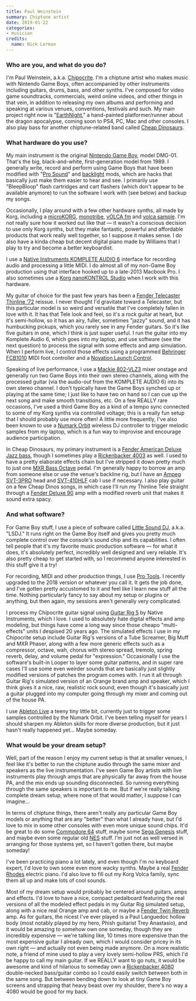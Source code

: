 ```yaml
---
title: Paul Weinstein
summary: Chiptune artist 
date: 2019-01-22
categories:
- musician 
credits:
  name: Nick Lerman
---
```


### Who are you, and what do you do?

I'm Paul Weinstein, a.k.a. [Chipocrite](https://chipocrite.bandcamp.com/ "Paul's Bandcamp page."). I'm a chiptune artist who makes music with Nintendo Game Boys, often accompanied by other instruments including guitars, drums, bass, and other synths. I've composed for video game soundtracks, commercials, weird online videos, and other things in that vein, in addition to releasing my own albums and performing and speaking at various venues, conventions, festivals and such. My main project right now is "[EarthNight][]," a hand-painted platformer/runner about the dragon apocalypse, coming soon to PS4, PC, Mac and other consoles. I also play bass for another chiptune-related band called [Cheap Dinosaurs](https://cheapdinosaurs.bandcamp.com/ "The Cheap Dinosaurs Bandcamp page.").

### What hardware do you use?

My main instrument is the original [Nintendo Game Boy][game-boy], model DMG-01. That's the big, black-and-white, first-generation model from 1989. I generally write, record and perform using Game Boys that have been modified with "[Pro Sound](https://snapguide.com/guides/mod-your-dmg-gameboy-with-prosound-stereo-jack/ "A guide for adding pro sound to an original Game Boy.")" and [backlight](https://www.instructables.com/id/Game-Boy-Backlight-DIY/ "A guide for adding a backlight to an original Game Boy.") mods, which are hacks that basically just make them easier to hear and see. I primarily use "BleepBloop" flash cartridges and cart flashers (which don't appear to be available anymore) to run the software I work with (see below) and backup my songs.

Occasionally, I play around with a few other hardware synths, all made by Korg, including a [microKORG][], [monotribe][], [vOLCA fm][volca-fm] and [volca sample][volca-sample]. I'm not really sure how it worked out like that — it wasn't a conscious decision to use only Korg synths, but they make fantastic, powerful and affordable products that work really well together, so I suppose it makes sense. I do also have a kinda cheap but decent digital piano made by Williams that I play to try and become a better keyboardist.

I use a [Native Instruments KOMPLETE AUDIO 6][komplete-audio-6] interface for recording audio and processing a little MIDI. I do almost all of my non-Game Boy production using that interface hooked up to a late-2013 Macbook Pro. I also sometimes use a [Korg nanoKONTROL Studio][nanokontrol-studio] when I work with this hardware.

My guitar of choice for the past few years has been a [Fender Telecaster Thinline ‘72][telecaster-thinline] reissue. I never thought I'd gravitate toward a Telecaster, but this particular model is so weird and versatile that I've completely fallen in love with it. It has that Tele look and feel, so it's a rock guitar at heart, but it's semi-hollow, so it has an airy, fuller, sometimes "jazzy" sound, and it has humbucking pickups, which you rarely see in any Fender guitars. So it's like five guitars in one, which I think is just super useful. I run the guitar into my Komplete Audio 6, which goes into my laptop, and use software (see the next question) to process the signal with some effects and amp simulation. When I perform live, I control those effects using a programmed [Behringer FCB1010][fcb1010] MIDI foot controller and a [Novation Launch Control][launch-control].

Speaking of live performance, I use a [Mackie 802-VLZ3][802-vlz3] mixer onstage and generally run two Game Boys into their own stereo channels, along with the processed guitar (via the audio-out from the KOMPLETE AUDIO 6) into its own stereo channel. I don't typically have the Game Boys synched up or playing at the same time; I just like to have two on hand so I can cue up the next song and make smooth transitions, etc. On a few REALLY rare occasions, I've used a third Game Boy as a kind of a tempo sync connected to some of my Korg synths via controlled voltage; this is a really fun setup that I should probably use more often! A little more frequently, I've also been known to use a [Numark Orbit][orbit] wireless DJ controller to trigger melodic samples from my laptop, which is a fun way to improvise and encourage audience participation.

In Cheap Dinosaurs, my primary instrument is a [Fender American Deluxe Jazz bass][american-deluxe-jazz-bass], though I sometimes play a [Rickenbacker 4003][4003] as well. I used to have a pretty elaborate effects chain but I've stripped it down pretty much to just one [MXR Bass Octave][mxr-bass-octave-deluxe] pedal. I'm generally happy to borrow an amp from someone else or use the venue's backline rig, but I have an [Ampeg SVT-3PRO][svt-3pro] head and [SVT-410HLF][svt-410hlf] cab I use if necessary. I also play guitar on a few Cheap Dinos songs, in which case I'll run my Thinline Tele straight through a [Fender Deluxe 90][deluxe] amp with a modified reverb unit that makes it sound extra spacy.

### And what software?

For Game Boy stuff, I use a piece of software called [Little Sound DJ][little-sound-dj], a.k.a. "LSDJ." It runs right on the Game Boy itself and gives you pretty much complete control over the console's sound chip and its capabilities. I often tell people that it's my favorite music production software — for what it does, it's absolutely perfect, incredibly well designed and very reliable. It's also pretty cheap to get started with, so I recommend anyone interested in this stuff give it a try!

For recording, MIDI and other production things, I use [Pro Tools][pro-tools]. I recently upgraded to the 2018 version or whatever you call it. It gets the job done, and I've gotten pretty accustomed to it and feel like I learn new stuff all the time. Nothing particularly fancy to say about my setup or plugins or anything, but then again, my sessions aren't generally very complicated.

I process my Chipocrite guitar signal using [Guitar Rig 5][guitar-rig-pro] by Native Instruments, which I love. I used to absolutely hate digital effects and amp modeling, but things have come a long way since those cheapo "multi-effects" units I despised 20 years ago. The simulated effects I use in my Chipocrite setup include Guitar Rig's versions of a Tube Screamer, Big Muff and MXR Phaser, along with a few more generic effects such as a compressor, octave, wah, chorus with stereo spread, tremolo, spring reverb, delay, and volume pedal for "expression." Occasionally I use the software's built-in Looper to layer some guitar patterns, and in super rare cases I'll use some even weirder sounds that are basically just slightly modified versions of patches the program comes with. I run it all through Guitar Rig's simulated version of an Orange brand amp and speaker, which I think gives it a nice, raw, realistic rock sound, even though it's basically just a guitar plugged into my computer going through my mixer and coming out of the house PA.

I use [Ableton Live][live] a teeny tiny little bit, currently just to trigger some samples controlled by the Numark Orbit. I've been telling myself for years I should sharpen my Ableton skills for more diverse production, but it just hasn't really happened yet… Maybe someday.

### What would be your dream setup?

Well, part of the reason I enjoy my current setup is that at smaller venues, I feel like it's better to run the chiptune audio through the same mixer and speakers as the live instrumentation. I've seen Game Boy artists with live instruments play through amps that are physically far away from the house PA, and the mix ends up sounding disconnected. So running everything through the same speakers is important to me. But if we're really talking complete dream setup, where none of that would matter, I suppose I can imagine...

In terms of chiptune things, there aren't really any particular Game Boy models or anything that are any "better" than what I already have, but I'd love to mix in some other consoles with even more unique sound chips. It'd be great to do some [Commodore 64][commodore-64] stuff, maybe some [Sega Genesis][genesis] stuff, and maybe even some regular old [NES][] stuff. I'm just not as well versed in arranging for those systems yet, so I haven't gotten there, but maybe someday!

I've been practicing piano a lot lately, and even though I'm no keyboard expert, I'd love to own some even more wacky synths. Maybe a real [Fender Rhodes][rhodes] electric piano. I'd also love to fill out my Korg Volca family, sync them all up and make lots of cool sounds.

Most of my dream setup would probably be centered around guitars, amps and effects. I'd love to have a nice, compact pedalboard featuring the real versions of all the modeled effect pedals in my Guitar Rig simulated setup, along with a nice real Orange amp and cab, or maybe a [Fender Twin Reverb][twin-reverb] amp. As for guitars, the nicest I've ever played is a Paul Languedoc hollow body (most notably played by my hero, Phish guitarist Trey Anastasio), and it would be amazing to somehow own one someday, though they are incredibly expensive — we're talking like, 10 times more expensive than the most expensive guitar I already own, which I would consider pricey in its own right — and actually not even being made anymore. On a more realistic note, a friend of mine used to play a very lovely semi-hollow PRS, which I'd be happy to call my main guitar. If we REALLY want to go nuts, it would be awesome and kind of hilarious to someday own a [Rickenbacker 4080][4080] double-necked bass/guitar combo so I could easily switch between both in the same song. But between bending down to look at tiny Game Boy screens and strapping that heavy beast over my shoulder, there's no way a 4080 would be good for my back.

[4003]: http://web.archive.org/web/20230706201711/http://www.rickenbacker.com/model.asp?model=4003 "An electric bass."
[4080]: https://en.wikipedia.org/wiki/Rickenbacker_4080 "A double-necked electric guitar."
[802-vlz3]: http://web.archive.org/web/20220812122149/https://www.musiciansfriend.com/pro-audio/mackie-802-vlz3-compact-mixer "A compact audio mixer."
[american-deluxe-jazz-bass]: https://reverb.com/p/fender-american-deluxe-jazz-bass "A bass guitar."
[commodore-64]: https://en.wikipedia.org/wiki/Commodore_64 "An 8-bit computer."
[deluxe]: https://en.wikipedia.org/wiki/Fender_Deluxe_Amp "A guitar amp."
[earthnight]: https://www.cleaversoft.com/ "An endless runner video game."
[fcb1010]: http://web.archive.org/web/20211111012024/https://www.sweetwater.com/store/detail/FCB1010--behringer-midi-foot-controller-fcb1010 "A MIDI foot controller."
[game-boy]: https://en.wikipedia.org/wiki/Game_Boy "An 8-bit portable gaming device."
[genesis]: https://en.wikipedia.org/wiki/Sega_genesis "A 16-bit video game console."
[guitar-rig-pro]: https://www.native-instruments.com/en/products/komplete/guitar/guitar-rig-6-pro/ "Guitar and bass audio software."
[komplete-audio-6]: https://www.native-instruments.com/en/products/komplete/audio-interfaces/komplete-audio-6/ "A 6-channel audio interface."
[launch-control]: http://web.archive.org/web/20220904105641/https://www.sweetwater.com/store/detail/LaunchCont--novation-launch-control "A controller for virtual instruments."
[little-sound-dj]: https://www.littlesounddj.com/lsd/ "A music sequencer and sampler in a Game Boy cartridge."
[live]: https://www.ableton.com/en/live/ "Musical creation software."
[microkorg]: https://www.korg.com/us/products/synthesizers/microkorg/ "A synthesizer."
[monotribe]: https://www.korg.com/us/products/dj/monotribe/ "An analog synth."
[mxr-bass-octave-deluxe]: https://www.jimdunlop.com/mxr-bass-octave-deluxe/ "A guitar pedal."
[nanokontrol-studio]: https://www.korg.com/us/products/computergear/nanokontrol_studio/ "A MIDI controller."
[nes]: https://en.wikipedia.org/wiki/Nintendo_Entertainment_System "A video game console."
[orbit]: http://web.archive.org/web/20230706193333/https://www.numark.com/product/orbit "A wireless MIDI controller."
[pro-tools]: http://web.archive.org/web/20210228001648/https://www.avid.com/en/pro-tools "Audio editing and processing software."
[rhodes]: https://en.wikipedia.org/wiki/Rhodes_piano "An electric piano"
[svt-3pro]: https://ampeg.com/products/pro/heads.html "An amp."
[svt-410hlf]: https://ampeg.com/products/classic/cabs.html "A speaker cabinet."
[telecaster-thinline]: https://shop.fender.com/en-AU/electric-guitars/telecaster/classic-series-72-telecaster-thinline/product-013740.html "An electic guitar."
[twin-reverb]: https://en.wikipedia.org/wiki/Fender_Twin#Fender_Twin_Reverb "A guitar amp."
[volca-fm]: https://www.korg.com/us/products/dj/volca_fm/ "A three-voice synth."
[volca-sample]: https://www.korg.com/us/products/dj/volca_sample/ "A digital sample sequencer."
